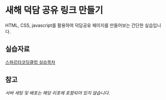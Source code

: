 # 새해 덕담 공유 링크 만들기
HTML, CSS, javascript를 활용하여 덕담공유 페이지를 만들어보는 간단한 실습입니다.

## 실습자료
[스파르타코딩클럽 실습목차](https://teamsparta.notion.site/1-990470e426d748648bd302f73480a771)

## 참고
*서버 세팅 및 배포는 해당 리포에 포함되어 있지 않습니다.*
